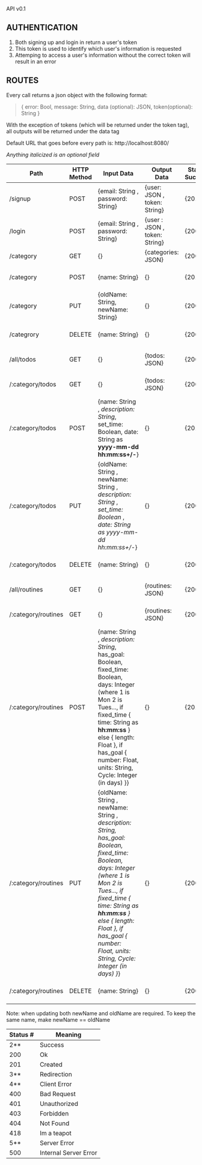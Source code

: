 API v0.1

## AUTHENTICATION

1. Both signing up and login in return a user's token
2. This token is used to identify which user's information is requested
3. Attemping to access a user's information without the correct token will result in an error

## ROUTES ##

Every call returns a json object with the following format:

> {
>	error: Bool,
>	message: String,
>	data (optional): JSON,
>	token(optional): String
> }

With the exception of tokens (which will be returned under the token tag),
all outputs will be returned under the data tag

Default URL that goes before every path is: http://localhost:8080/

*Anything italicized is an optional field*

Path | HTTP Method| Input Data | Output Data | Status Success | Status Error
-----|------------|------------|-------------|----------------|-------------
/signup | POST | {email: String , password: String} | {user: JSON , token: String} | {201} | {400 , 500}
/login | POST | {email: String , password: String} | {user : JSON , token: String} | {200} | {400 , 403}
/category | GET | {} | {categories: JSON} | {200} | {403 , 500}
/category | POST | {name: String} | {} |  {201} | {403 , 404 , 500}
/category | PUT | {oldName: String, newName: String} | {} | {200} | {403 , 500}
/categrory | DELETE | {name: String} | {} |  {200} | {403 , 404 , 500}
/all/todos | GET | {} | {todos: JSON} | {200} | {403 , 404, 500}
/:category/todos | GET | {} | {todos: JSON} | {200} | {403 , 404, 500}
/:category/todos | POST | {name: String , *description: String*, set_time: Boolean, date: String as **yyyy-mm-dd hh:mm:ss+/-<time zone>**} | {} | {201} | {403 ,  404 , 500}
/:category/todos | PUT | {oldName: String , newName: String , *description: String* , *set_time: Boolean* , *date: String as yyyy-mm-dd hh:mm:ss+/-<time zone>*} | {} | {200} | {403 , 404, 500}
/:category/todos | DELETE | {name: String} | {} | {200} | {403, 404, 500}
/all/routines | GET | {} | {routines: JSON} | {200} | {403, 404, 500}
/:category/routines | GET | {} | {routines: JSON} | {200} | {403 , 404, 500}
/:category/routines | POST | {name: String , *description: String*, has_goal: Boolean, fixed_time: Boolean, days: Integer (where 1 is Mon 2 is Tues..., if fixed_time { time: String as **hh:mm:ss** } else { length: Float }, if has_goal { number: Float, units: String, Cycle: Integer (in days) }} | {} | {201} | {403 ,  404 , 500}
/:category/routines | PUT | {oldName: String , newName: String , *description: String, has_goal: Boolean, fixed_time: Boolean, days: Integer (where 1 is Mon 2 is Tues..., if fixed_time { time: String as **hh:mm:ss** } else { length: Float }, if has_goal { number: Float, units: String, Cycle: Integer (in days) }*} | {} | {200} | {403 , 404, 500}
/:category/routines | DELETE | {name: String} | {} | {200} | {403, 404, 500}

Note: when updating both newName and oldName are required. To keep the same name, make newName == oldName

Status # | Meaning
---------|--------
2**  | Success
200 | Ok
201 | Created
3** | Redirection
4** | Client Error
400 | Bad Request
401 | Unauthorized
403 | Forbidden
404 | Not Found
418 | Im a teapot
5** | Server Error
500 | Internal Server Error

